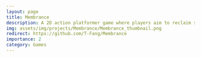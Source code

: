 ```yaml
---
layout: page
title: Membrance
description: A 2D action platformer game where players aim to reclaim stolen memories and unravel hidden truths
img: assets/img/projects/Membrance/Membrance_thumbnail.png
redirect: https://github.com/T-Fang/Membrance
importance: 2
category: Games
---
```

